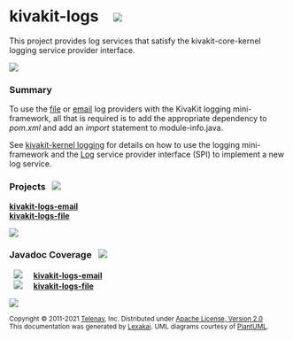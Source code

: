 # kivakit-logs &nbsp;&nbsp; <img src="https://www.kivakit.org/images/log-40.png" srcset="https://www.kivakit.org/images/log-40-2x.png 2x"/>

This project provides log services that satisfy the kivakit-core-kernel logging service provider interface.

<img src="https://www.kivakit.org/images/horizontal-line-512.png" srcset="https://www.kivakit.org/images/horizontal-line-512-2x.png 2x"/>

[//]: # (start-user-text)

### Summary <a name = "summary"></a>

To use the [file](file/README.md) or [email](email/README.md) log providers with the KivaKit logging mini-framework,
all that is required is to add the appropriate dependency to *pom.xml* and
add an *import* statement to module-info.java.

See [kivakit-kernel logging](../kivakit-core/kernel/documentation/logging.md) for details on how to use the logging mini-framework
and the [Log](https://telenav.github.io/kivakit/javadoc/kivakit.core.kernel/com/telenav/kivakit/core/kernel/logging/Log.html) service
provider interface (SPI) to implement a new log service.

[//]: # (end-user-text)

### Projects <a name = "projects"></a> &nbsp; <img src="https://www.kivakit.org/images/gears-32.png" srcset="https://www.kivakit.org/images/gears-32-2x.png 2x"/>

[**kivakit-logs-email**](email/README.md)  
[**kivakit-logs-file**](file/README.md)  

<img src="https://www.kivakit.org/images/horizontal-line-128.png" srcset="https://www.kivakit.org/images/horizontal-line-128-2x.png 2x"/>

### Javadoc Coverage <a name = "javadoc-coverage"></a> &nbsp; <img src="https://www.kivakit.org/images/bargraph-32.png" srcset="https://www.kivakit.org/images/bargraph-32-2x.png 2x"/>

&nbsp;  ![](https://www.kivakit.org/images/meter-80-12.png) &nbsp; &nbsp; [**kivakit-logs-email**](email/README.md)  
&nbsp;  ![](https://www.kivakit.org/images/meter-80-12.png) &nbsp; &nbsp; [**kivakit-logs-file**](file/README.md)

[//]: # (start-user-text)



[//]: # (end-user-text)

<img src="https://www.kivakit.org/images/horizontal-line-512.png" srcset="https://www.kivakit.org/images/horizontal-line-512-2x.png 2x"/>

<sub>Copyright &#169; 2011-2021 [Telenav](http://telenav.com), Inc. Distributed under [Apache License, Version 2.0](LICENSE)</sub>  
<sub>This documentation was generated by [Lexakai](https://github.com/Telenav/lexakai). UML diagrams courtesy
of [PlantUML](http://plantuml.com).</sub>
